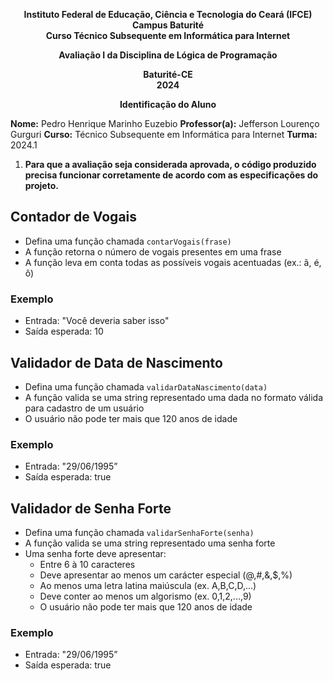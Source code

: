 <p align="center">
  <strong>
    Instituto Federal de Educação, Ciência e Tecnologia do Ceará (IFCE) <br>
    Campus Baturité <br>
    Curso Técnico Subsequente em Informática para Internet
  </strong>
</p>

<p align="center">
  <strong>
    Avaliação I da Disciplina de Lógica de Programação
  </strong>
</p>

<p align="center">
  <strong>
    Baturité-CE <br>
    2024
  </strong>
</p>

<p align="center">
  <strong>
    Identificação do Aluno
  </strong>
</p>

**Nome:** Pedro Henrique Marinho Euzebio
**Professor(a):** Jefferson Lourenço Gurguri
**Curso:** Técnico Subsequente em Informática para Internet
**Turma:** 2024.1

1. **Para que a avaliação seja considerada aprovada, o código produzido precisa funcionar corretamente de acordo com as especificações do projeto.**

## Contador de Vogais

- Defina uma função chamada `contarVogais(frase)`
- A função retorna o número de vogais presentes em uma frase
- A função leva em conta todas as possíveis vogais acentuadas (ex.: ã, é, ô)

### Exemplo

- Entrada: "Você deveria saber isso"
- Saída esperada: 10

## Validador de Data de Nascimento

- Defina uma função chamada `validarDataNascimento(data)`
- A função valida se uma string representado uma dada no formato válida para cadastro de um usuário
- O usuário não pode ter mais que 120 anos de idade

### Exemplo

- Entrada: "29/06/1995”
- Saída esperada: true

## Validador de Senha Forte

- Defina uma função chamada `validarSenhaForte(senha)`
- A função valida se uma string representado uma senha forte
- Uma senha forte deve apresentar:
  - Entre 6 à 10 caracteres
  - Deve apresentar ao menos um carácter especial (@,#,&,$,%)
  - Ao menos uma letra latina maiúscula (ex. A,B,C,D,...)
  - Deve conter ao menos um algorismo (ex. 0,1,2,...,9)
  - O usuário não pode ter mais que 120 anos de idade

### Exemplo

- Entrada: "29/06/1995”
- Saída esperada: true
